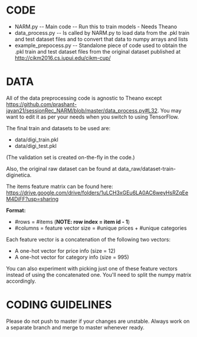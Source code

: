 # CODE

- NARM.py -- Main code -- Run this to train models - Needs Theano
- data_process.py -- Is called by NARM.py to load data from the .pkl train and test dataset files and to convert that data to numpy arrays and lists
- example_prepocess.py -- Standalone piece of code used to obtain the .pkl train and test dataset files from the original dataset published at http://cikm2016.cs.iupui.edu/cikm-cup/


# DATA

All of the data preprocessing code is agnostic to Theano except https://github.com/prashant-jayan21/sessionRec_NARM/blob/master/data_process.py#L32. You may want to edit it as per your needs when you switch to using TensorFlow.

The final train and datasets to be used are:
- data/digi_train.pkl
- data/digi_test.pkl

(The validation set is created on-the-fly in the code.)

Also, the original raw dataset can be found at data_raw/dataset-train-diginetica.

The items feature matrix can be found here: https://drive.google.com/drive/folders/1uLCH3xGEu6LA0AC6weyHsRZqEeM4DiFF?usp=sharing

**Format:**
- #rows = #items (**NOTE: row index = item id - 1**)
- #columns = feature vector size = #unique prices + #unique categories

Each feature vector is a concatenation of the following two vectors:
- A one-hot vector for price info (size = 12)
- A one-hot vector for category info (size = 995)

You can also experiment with picking just one of these feature vectors instead of using the concatenated one. You'll need to split the numpy matrix accordingly.


# CODING GUIDELINES

Please do not push to master if your changes are unstable. Always work on a separate branch and merge to master whenever ready.





